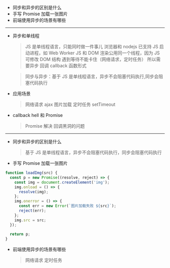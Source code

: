 - 同步和异步的区别是什么
- 手写 Promise 加载一张图片
- 前端使用异步的场景有哪些

---

- 异步和单线程

  > JS 是单线程语言，只能同时做一件事儿
  > 浏览器和 nodejs 已支持 JS 启动进程，如 Web Worker
  > JS 和 DOM 渲染公用同一个线程，因为 JS 可修改 DOM 结构
  > 遇到等待不能卡住（网络请求，定时任务） 所以需要异步
  > 回调 callback 函数形式

  > 同步与异步：基于 JS 是单线程语言，异步不会阻塞代码执行,同步会阻塞代码执行

- 应用场景

  > 网络请求 ajax 图片加载
  > 定时任务 setTimeout

- callback hell 和 Promise
  > Promise 解决 回调黑洞的问题

---

- 同步和异步的区别是什么

  > 基于 JS 是单线程语言，异步不会阻塞代码执行，同步会阻塞代码执行

- 手写 Promise 加载一张图片

```js
function loadImg(src) {
  const p = new Promise((resolve, reject) => {
    const img = document.createElement('img');
    img.onload = () => {
      resolve(img);
    };
    img.onerror = () => {
      const err = new Error(`图片加载失败 ${src}`);
      reject(err);
    };
    img.src = src;
  });
  
  return p;
}
```

- 前端使用异步的场景有哪些
  > 网络请求 定时任务
